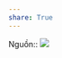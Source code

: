 ```yaml
---
share: True
---
```

Nguồn:: ![](https://lucid.app/publicSegments/view/fe5c2810-cb7b-43b3-9c7d-0d0e359dc20b/image.png)  